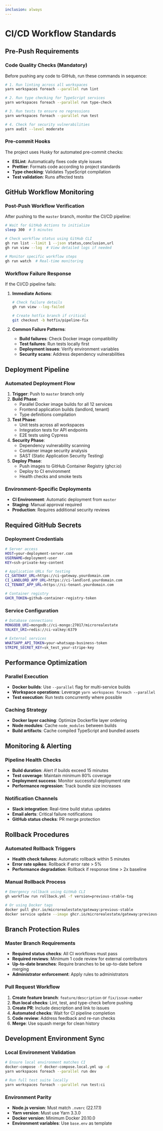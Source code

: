 ```yaml
---
inclusion: always
---
```


# CI/CD Workflow Standards

## Pre-Push Requirements

### Code Quality Checks (Mandatory)
Before pushing any code to GitHub, run these commands in sequence:

```bash
# 1. Run linting across all workspaces
yarn workspaces foreach --parallel run lint

# 2. Run type checking for TypeScript services
yarn workspaces foreach --parallel run type-check

# 3. Run tests to ensure no regressions
yarn workspaces foreach --parallel run test

# 4. Check for security vulnerabilities
yarn audit --level moderate
```

### Pre-commit Hooks
The project uses Husky for automated pre-commit checks:
- **ESLint**: Automatically fixes code style issues
- **Prettier**: Formats code according to project standards
- **Type checking**: Validates TypeScript compilation
- **Test validation**: Runs affected tests

## GitHub Workflow Monitoring

### Post-Push Workflow Verification
After pushing to the `master` branch, monitor the CI/CD pipeline:

```bash
# Wait for GitHub Actions to initialize
sleep 300  # 5 minutes

# Check workflow status using GitHub CLI
gh run list --limit 1 --json status,conclusion,url
gh run view --log  # View detailed logs if needed

# Monitor specific workflow steps
gh run watch  # Real-time monitoring
```

### Workflow Failure Response
If the CI/CD pipeline fails:

1. **Immediate Actions**:
   ```bash
   # Check failure details
   gh run view --log-failed
   
   # Create hotfix branch if critical
   git checkout -b hotfix/pipeline-fix
   ```

2. **Common Failure Patterns**:
   - **Build failures**: Check Docker image compatibility
   - **Test failures**: Run tests locally first
   - **Deployment issues**: Verify environment variables
   - **Security scans**: Address dependency vulnerabilities

## Deployment Pipeline

### Automated Deployment Flow
1. **Trigger**: Push to `master` branch only
2. **Build Phase**: 
   - Parallel Docker image builds for all 12 services
   - Frontend application builds (landlord, tenant)
   - Type definitions compilation
3. **Test Phase**:
   - Unit tests across all workspaces
   - Integration tests for API endpoints
   - E2E tests using Cypress
4. **Security Phase**:
   - Dependency vulnerability scanning
   - Container image security analysis
   - SAST (Static Application Security Testing)
5. **Deploy Phase**:
   - Push images to GitHub Container Registry (ghcr.io)
   - Deploy to CI environment
   - Health checks and smoke tests

### Environment-Specific Deployments
- **CI Environment**: Automatic deployment from `master`
- **Staging**: Manual approval required
- **Production**: Requires additional security reviews

## Required GitHub Secrets

### Deployment Credentials
```bash
# Server access
HOST=your-deployment-server.com
USERNAME=deployment-user
KEY=ssh-private-key-content

# Application URLs for testing
CI_GATEWAY_URL=https://ci-gateway.yourdomain.com
CI_LANDLORD_APP_URL=https://ci-landlord.yourdomain.com
CI_TENANT_APP_URL=https://ci-tenant.yourdomain.com

# Container registry
GHCR_TOKEN=github-container-registry-token
```

### Service Configuration
```bash
# Database connections
MONGODB_URI=mongodb://ci-mongo:27017/microrealestate
VALKEY_URI=redis://ci-valkey:6379

# External services
WHATSAPP_API_TOKEN=your-whatsapp-business-token
STRIPE_SECRET_KEY=sk_test_your-stripe-key
```

## Performance Optimization

### Parallel Execution
- **Docker builds**: Use `--parallel` flag for multi-service builds
- **Workspace operations**: Leverage `yarn workspaces foreach --parallel`
- **Test execution**: Run tests concurrently where possible

### Caching Strategy
- **Docker layer caching**: Optimize Dockerfile layer ordering
- **Node modules**: Cache `node_modules` between builds
- **Build artifacts**: Cache compiled TypeScript and bundled assets

## Monitoring & Alerting

### Pipeline Health Checks
- **Build duration**: Alert if builds exceed 15 minutes
- **Test coverage**: Maintain minimum 80% coverage
- **Deployment success**: Monitor successful deployment rate
- **Performance regression**: Track bundle size increases

### Notification Channels
- **Slack integration**: Real-time build status updates
- **Email alerts**: Critical failure notifications
- **GitHub status checks**: PR merge protection

## Rollback Procedures

### Automated Rollback Triggers
- **Health check failures**: Automatic rollback within 5 minutes
- **Error rate spikes**: Rollback if error rate > 5%
- **Performance degradation**: Rollback if response time > 2x baseline

### Manual Rollback Process
```bash
# Emergency rollback using GitHub CLI
gh workflow run rollback.yml -f version=previous-stable-tag

# Or using Docker tags
docker pull ghcr.io/microrealestate/gateway:previous-stable
docker service update --image ghcr.io/microrealestate/gateway:previous-stable gateway
```

## Branch Protection Rules

### Master Branch Requirements
- **Required status checks**: All CI workflows must pass
- **Required reviews**: Minimum 1 code review for external contributors
- **Up-to-date branches**: Require branches to be up-to-date before merging
- **Administrator enforcement**: Apply rules to administrators

### Pull Request Workflow
1. **Create feature branch**: `feature/description` or `fix/issue-number`
2. **Run local checks**: Lint, test, and type-check before pushing
3. **Create PR**: Include description and link to issues
4. **Automated checks**: Wait for CI pipeline completion
5. **Code review**: Address feedback and re-run checks
6. **Merge**: Use squash merge for clean history

## Development Environment Sync

### Local Environment Validation
```bash
# Ensure local environment matches CI
docker-compose -f docker-compose.local.yml up -d
yarn workspaces foreach --parallel run dev

# Run full test suite locally
yarn workspaces foreach --parallel run test:ci
```

### Environment Parity
- **Node.js version**: Must match `.nvmrc` (22.17.1)
- **Yarn version**: Must use Yarn 3.3.0
- **Docker version**: Minimum Docker 20.10.0
- **Environment variables**: Use `base.env` as template
